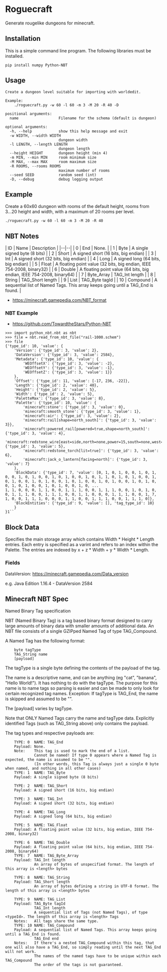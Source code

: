 # Roguecraft

Generate rougelike dungeons for minecraft.

## Installation

This is a simple command line program.  The following libraries must be installed.

```
pip install numpy Python-NBT
```

## Usage

```
Create a dungeon level suitable for importing with worldedit.

Example:
    ./roguecraft.py -w 60 -l 60 -m 3 -M 20 -R 40 -D 

positional arguments:
  name                  Filename for the schema (default is dungeon)

optional arguments:
  -h, --help            show this help message and exit
  -w WIDTH, --width WIDTH
                        dungeon width
  -l LENGTH, --length LENGTH
                        dungeon length
  --height HEIGHT       dungeon height (min 4)
  -m MIN, --min MIN     room minimum size
  -M MAX, --max MAX     room maximum size
  -R ROOMS, --rooms ROOMS
                        maximum number of rooms
  --seed SEED           random seed (int)
  -D, --debug           debug logging output
```

## Example

Create a 60x60 dungeon with rooms of the default height, rooms from 3...20 height and width, with a maximum of 20 rooms per level. 

```
./roguecraft.py -w 60 -l 60 -m 3 -M 20 -R 40
```

## NBT Notes

| ID | Name | Description |
|--|--|
| 0  | End        | None. | 
| 1  | Byte       | A single signed byte (8 bits) | 
| 2  | Short      | A signed short (16 bits, big endian) | 
| 3  | Int        | A signed short (32 bits, big endian) | 
| 4  | Long       | A signed long (64 bits, big endian) | 
| 5  | Float      | A floating point value (32 bits, big endian, IEEE 754-2008, binary32) | 
| 6  | Double     | A floating point value (64 bits, big endian, IEEE 754-2008, binary64) | 
| 7  | Byte_Array | TAG_Int length  | 
| 8  | String     | TAG_Short length  | 
| 9  | List       | TAG_Byte tagId |
| 10 | Compound   | A sequential list of Named Tags. This array keeps going until a TAG_End is found. |

* https://minecraft.gamepedia.com/NBT_format

### NBT Example

* https://github.com/TowardtheStars/Python-NBT

```
>>> import python_nbt.nbt as nbt
>>> file = nbt.read_from_nbt_file("rail-1000.schem")
>>> file
{'type_id': 10, 'value': {
    'Version': {'type_id': 3, 'value': 2}, 
    'DataVersion': {'type_id': 3, 'value': 2584}, 
    'Metadata': {'type_id': 10, 'value': {
        'WEOffsetX': {'type_id': 3, 'value': -2}, 
        'WEOffsetY': {'type_id': 3, 'value': -1}, 
        'WEOffsetZ': {'type_id': 3, 'value': 1}}
    }, 
    'Offset': {'type_id': 11, 'value': [-17, 236, -22]},
    'Length': {'type_id': 2, 'value': 40}, 
    'Height': {'type_id': 2, 'value': 5}, 
    'Width': {'type_id': 2, 'value': 5}, 
    'PaletteMax': {'type_id': 3, 'value': 8}, 
    'Palette': {'type_id': 10, 'value': {
        'minecraft:stone': {'type_id': 3, 'value': 0}, 
        'minecraft:smooth_stone': {'type_id': 3, 'value': 1}, 
        'minecraft:air': {'type_id': 3, 'value': 2}, 
        'minecraft:rail[shape=north_south]': {'type_id': 3, 'value': 3}},
        'minecraft:powered_rail[powered=true,shape=north_south]': {'type_id': 3, 'value': 4}, 
        'minecraft:redstone_wire[east=side,north=none,power=15,south=none,west=side]': {'type_id': 3, 'value': 5},
        'minecraft:redstone_torch[lit=true]': {'type_id': 3, 'value': 6}, 
        'minecraft:jack_o_lantern[facing=north]': {'type_id': 3, 'value': 7}
    }, 
    'BlockData': {'type_id': 7, 'value': [0, 1, 0, 1, 0, 0, 1, 0, 1, 0, 0, 1, 0, 1, 0, 0, 1, 0, 1, 0, 0, 1, 0, 1, 1, 0, 1, 0, 1, 0, 0, 1, 0, 1, 0, 0, 1, 0, 1, 0, 0, 1, 0, 1, 0, 0, 1, 0, 1, 0, 0, 1, 0, 1, 0, 0, 1, 0, 1, 0, 0, 1, 0, 1, 0, 0, 1, 0, ...
1, 1, 0, 0, 0, 1, 1, 0, 0, 1, 1, 1, 0, 0, 1, 1, 1, 0, 0, 1, 0, 1, 0, 0, 1, 1, 1, 0, 0, 1, 1, 1, 0, 0, 1, 1, 0, 0, 0, 1, 1, 1, 0, 0, 1, 7, 1, 0, 0, 1, 1, 1, 0, 0, 0, 1, 1, 0, 0, 1, 1, 1, 0, 0, 1, 1, 1, 0]}, 
    'BlockEntities': {'type_id': 9, 'value': [], 'tag_type_id': 10}
    }
}1``
```

## Block Data

Specifies the main storage array which contains Width * Height * Length entries. Each entry is specified as a varint and refers to an index within the Palette. The entries are indexed by x + z * Width + y * Width * Length.

### Fields

DataVersion: https://minecraft.gamepedia.com/Data_version

e.g. Java Edition 1.16.4  - DataVersion 2584

## Minecraft NBT Spec

Named Binary Tag specification

NBT (Named Binary Tag) is a tag based binary format designed to carry large amounts of binary data with smaller amounts of additional data.
An NBT file consists of a single GZIPped Named Tag of type TAG_Compound.

A Named Tag has the following format:

```
    byte tagType
    TAG_String name
    [payload] 
```

The tagType is a single byte defining the contents of the payload of the tag.

The name is a descriptive name, and can be anything (eg "cat", "banana", "Hello World!"). It has nothing to do with the tagType.
The purpose for this name is to name tags so parsing is easier and can be made to only look for certain recognized tag names.
Exception: If tagType is TAG_End, the name is skipped and assumed to be "".

The [payload] varies by tagType.

Note that ONLY Named Tags carry the name and tagType data. Explicitly identified Tags (such as TAG_String above) only contains the payload.

The tag types and respective payloads are:

```
    TYPE: 0  NAME: TAG_End
    Payload: None.
    Note:    This tag is used to mark the end of a list.
             Cannot be named! If type 0 appears where a Named Tag is expected, the name is assumed to be "".
             (In other words, this Tag is always just a single 0 byte when named, and nothing in all other cases) 
    TYPE: 1  NAME: TAG_Byte
    Payload: A single signed byte (8 bits)

    TYPE: 2  NAME: TAG_Short
    Payload: A signed short (16 bits, big endian)

    TYPE: 3  NAME: TAG_Int
    Payload: A signed short (32 bits, big endian)

    TYPE: 4  NAME: TAG_Long
    Payload: A signed long (64 bits, big endian)

    TYPE: 5  NAME: TAG_Float
    Payload: A floating point value (32 bits, big endian, IEEE 754-2008, binary32)

    TYPE: 6  NAME: TAG_Double
    Payload: A floating point value (64 bits, big endian, IEEE 754-2008, binary64) 
    TYPE: 7  NAME: TAG_Byte_Array
    Payload: TAG_Int length 
             An array of bytes of unspecified format. The length of this array is <length> bytes

    TYPE: 8  NAME: TAG_String
    Payload: TAG_Short length 
             An array of bytes defining a string in UTF-8 format. The length of this array is <length> bytes

    TYPE: 9  NAME: TAG_List
    Payload: TAG_Byte tagId
             TAG_Int length
             A sequential list of Tags (not Named Tags), of type <typeId>. The length of this array is <length> Tags
    Notes:   All tags share the same type. 
    TYPE: 10 NAME: TAG_Compound
    Payload: A sequential list of Named Tags. This array keeps going until a TAG_End is found.
             TAG_End end
    Notes:   If there's a nested TAG_Compound within this tag, that one will also have a TAG_End, so simply reading until the next TAG_End will not work.
             The names of the named tags have to be unique within each TAG_Compound
             The order of the tags is not guaranteed.
```
